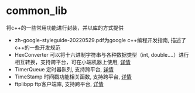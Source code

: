 # common_lib
将c++的一些常用功能进行封装，并以库的方式提供
* zh-google-styleguide-20220529.pdf为google c++编程开发指南, 描述了c++的一些开发规范
* HexConverter
可以将十六进制字符串与各种数据类型（int, double....）进行相互转换，支持跨平台，可在小端机器上使用,
[详情](./HexConverter/README.md)
* TimerQueue
定时器队列, 支持跨平台, [详情](./TimerQueue/README.md)
* TimeStamp
时间戳功能相关函数, 支持跨平台, [详情](./TimeStamp/README.md)
* ftplibpp
ftp客户端库, 支持跨平台, [详情](./ftplibpp/README.md)